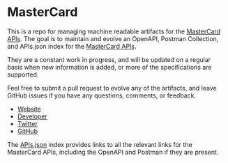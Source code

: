 # MasterCardThis is a repo for managing machine readable artifacts for the [MasterCard APIs](https://developer.mastercard.com/). The goal is to maintain and evolve an OpenAPI, Postman Collection, and APIs.json index for the [MasterCard APIs](https://developer.mastercard.com/).They are a constant work in progress, and will be updated on a regular basis when new information is added, or more of the specifications are supported.Feel free to submit a pull request to evolve any of the artifacts, and leave GitHub issues if you have any questions, comments, or feedback.- [Website](https://developer.mastercard.com/)- [Developer](https://developer.mastercard.com/)- [Twitter](https://twitter.com/MasterCardDev)- [GitHub](https://github.com/MasterCard)The [APIs.json](https://github.com/api-evangelist/mastercard/blob/master/apis.json) index provides links to all the relevant links for the MasterCard APIs, including the OpenAPI and Postman if they are present.